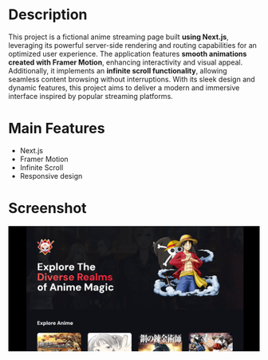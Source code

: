 # Description

This project is a fictional anime streaming page built **using Next.js**, leveraging its powerful server-side rendering and routing capabilities for an optimized user experience. The application features **smooth animations created with Framer Motion**, enhancing interactivity and visual appeal. Additionally, it implements an **infinite scroll functionality**, allowing seamless content browsing without interruptions. With its sleek design and dynamic features, this project aims to deliver a modern and immersive interface inspired by popular streaming platforms.

# Main Features
- Next.js
- Framer Motion
- Infinite Scroll
- Responsive design

# Screenshot
![Screenshot](./screenshot/img1.PNG)
